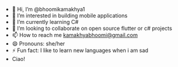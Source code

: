 - 👋 Hi, I’m @bhoomikamakhya1
- 👀 I’m interested in building mobile applications
- 🌱 I’m currently learning C#
- 💞️ I’m looking to collaborate on open source flutter or c# projects
- 📫 How to reach me kamakhyabhoomi@gmail.com
- 😄 Pronouns: she/her
- ⚡ Fun fact: I like to learn new languages when i am sad
- Ciao!

<!---
bhoomikamakhya1/bhoomikamakhya1 is a ✨ special ✨ repository because its `README.md` (this file) appears on your GitHub profile.
You can click the Preview link to take a look at your changes.
--->
